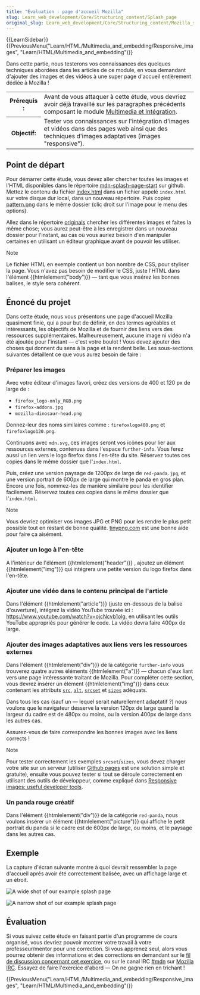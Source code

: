 ```yaml
---
title: "Évaluation : page d'accueil Mozilla"
slug: Learn_web_development/Core/Structuring_content/Splash_page
original_slug: Learn_web_development/Core/Structuring_content/Mozilla_splash_page
---
```


{{LearnSidebar}}{{PreviousMenu("Learn/HTML/Multimedia_and_embedding/Responsive_images", "Learn/HTML/Multimedia_and_embedding")}}

Dans cette partie, nous testerons vos connaissances des quelques techniques abordées dans les articles de ce module, en vous demandant d'ajouter des images et des vidéos à une super page d'accueil entièrement dédiée à Mozilla !

<table class="standard-table">
  <tbody>
    <tr>
      <th scope="row">Prérequis :</th>
      <td>
        Avant de vous attaquer à cette étude, vous devriez avoir déjà travaillé
        sur les paragraphes précédents composant le module
        <a href="/fr/Apprendre/HTML/Multimedia_and_embedding"
          >Multimedia et Intégration</a
        >.
      </td>
    </tr>
    <tr>
      <th scope="row">Objectif:</th>
      <td>
        Tester vos connaissances sur l'intégration d'images et vidéos dans des
        pages web ainsi que des techniques d'images adaptatives (images
        "responsive").
      </td>
    </tr>
  </tbody>
</table>

## Point de départ

Pour démarrer cette étude, vous devez aller chercher toutes les images et l'HTML disponibles dans le répertoire [mdn-splash-page-start](https://github.com/mdn/learning-area/blob/master/html/multimedia-and-embedding/mdn-splash-page-start/) sur github. Mettez le contenu du fichier [index.html](https://github.com/mdn/learning-area/blob/master/html/multimedia-and-embedding/mdn-splash-page-start/index.html) dans un fichier appelé `index.html` sur votre disque dur local, dans un nouveau répertoire. Puis copiez [pattern.png](https://github.com/mdn/learning-area/blob/master/html/multimedia-and-embedding/mdn-splash-page-start/pattern.png) dans le même dossier (clic droit sur l'image pour le menu des options).

Allez dans le répertoire [originals](https://github.com/mdn/learning-area/tree/master/html/multimedia-and-embedding/mdn-splash-page-start/originals) chercher les différentes images et faites la même chose; vous aurez peut-être à les enregistrer dans un nouveau dossier pour l'instant, au cas où vous auriez besoin d'en manipuler certaines en utilisant un éditeur graphique avant de pouvoir les utiliser.

> [!NOTE]
> Le fichier HTML en exemple contient un bon nombre de CSS, pour styliser la page. Vous n'avez pas besoin de modifier le CSS, juste l'HTML dans l'élément {{htmlelement("body")}} — tant que vous insérez les bonnes balises, le style sera cohérent.

## Énoncé du projet

Dans cette étude, nous vous présentons une page d'accueil Mozilla quasiment finie, qui a pour but de définir, en des termes agréables et intéressants, les objectifs de Mozilla et de fournir des liens vers des ressources supplémentaires. Malheureusement, aucune image ni vidéo n'a été ajoutée pour l'instant — c'est votre boulot ! Vous devez ajouter des choses qui donnent du sens à la page et la rendent belle. Les sous-sections suivantes détaillent ce que vous aurez besoin de faire :

### Préparer les images

Avec votre éditeur d'images favori, créez des versions de 400 et 120 px de large de :

- `firefox_logo-only_RGB.png`
- `firefox-addons.jpg`
- `mozilla-dinosaur-head.png`

Donnez-leur des noms similaires comme : `firefoxlogo400.png` et `firefoxlogo120.png`.

Continuons avec `mdn.svg`, ces images seront vos icônes pour lier aux ressources externes, contenues dans l'espace `further-info`. Vous ferez aussi un lien vers le logo firefox dans l'en-tête du site. Réservez toutes ces copies dans le même dossier que l'`index.html`.

Puis, créez une version paysage de 1200px de large de `red-panda.jpg`, et une version portrait de 600px de large qui montre le panda en gros plan. Encore une fois, nommez-les de manière similaire pour les identifier facilement. Réservez toutes ces copies dans le même dossier que l'`index.html`.

> [!NOTE]
> Vous devriez optimiser vos images JPG et PNG pour les rendre le plus petit possible tout en restant de bonne qualité. [tinypng.com](https://tinypng.com/) est une bonne aide pour faire ça aisément.

### Ajouter un logo à l'en-tête

A l'intèrieur de l'élément {{htmlelement("header")}} , ajoutez un élément {{htmlelement("img")}} qui intégrera une petite version du logo firefox dans l'en-tête.

### Ajouter une vidéo dans le contenu principal de l'article

Dans l'élément {{htmlelement("article")}} (juste en-dessous de la balise d'ouverture), intégrez la vidéo YouTube trouvée ici : <https://www.youtube.com/watch?v=ojcNcvb1olg>, en utilisant les outils YouTube appropriés pour générer le code. La vidéo devra faire 400px de large.

### Ajouter des images adaptatives aux liens vers les ressources externes

Dans l'élément {{htmlelement("div")}} de la catégorie `further-info` vous trouverez quatre autres éléments {{htmlelement("a")}} — chacun d'eux liant vers une page intéressante traitant de Mozilla. Pour compléter cette section, vous devrez insérer un élément {{htmlelement("img")}} dans ceux contenant les attributs [`src`](/fr/docs/Web/HTML/Element/img#src), [`alt`](/fr/docs/Web/HTML/Element/img#alt), [`srcset`](/fr/docs/Web/HTML/Element/img#srcset) et [`sizes`](/fr/docs/Web/HTML/Element/img#sizes) adéquats.

Dans tous les cas (sauf un — lequel serait naturellement adaptatif ?) nous voulons que le navigateur desserve la version 120px de large quand la largeur du cadre est de 480px ou moins, ou la version 400px de large dans les autres cas.

Assurez-vous de faire correspondre les bonnes images avec les liens corrects !

> [!NOTE]
> Pour tester correctement les exemples `srcset`/`sizes`, vous devez charger votre site sur un serveur (utiliser [Github pages](/fr/docs/Learn/Common_questions/Tools_and_setup/Using_GitHub_pages) est une solution simple et gratuite), ensuite vous pouvez tester si tout se déroule correctement en utilisant des outils de développeur, comme expliqué dans [Responsive images: useful developer tools](/fr/docs/Learn/HTML/Multimedia_and_embedding/Responsive_images#useful_developer_tools).

### Un panda rouge créatif

Dans l'élément {{htmlelement("div")}} de la catégorie `red-panda`, nous voulons insérer un élément {{htmlelement("picture")}} qui affiche le petit portrait du panda si le cadre est de 600px de large, ou moins, et le paysage dans les autres cas.

## Exemple

La capture d'écran suivante montre à quoi devrait ressembler la page d'accueil aprés avoir été correctement balisée, avec un affichage large et un étroit.

![A wide shot of our example splash page](wide-shot.png)

![A narrow shot of our example splash page](narrow-shot.png)

## Évaluation

Si vous suivez cette étude en faisant partie d'un programme de cours organisé, vous devriez pouvoir montrer votre travail à votre professeur/mentor pour une correction. Si vous apprenez seul, alors vous pourrez obtenir des informations et des corrections en demandant sur le [fil de discussion concernant cet exercice](https://discourse.mozilla.org/t/mozilla-splash-page-assignment/24679), ou sur le canal IRC [#mdn](irc://irc.mozilla.org/mdn) sur [Mozilla IRC](https://wiki.mozilla.org/IRC). Essayez de faire l'exercice d'abord — On ne gagne rien en trichant !

{{PreviousMenu("Learn/HTML/Multimedia_and_embedding/Responsive_images", "Learn/HTML/Multimedia_and_embedding")}}
